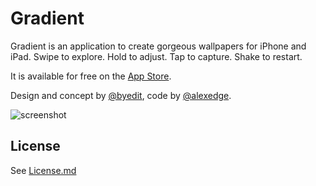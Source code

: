 Gradient
==============

Gradient is an application to create gorgeous wallpapers for iPhone and iPad. Swipe to explore. Hold to adjust. Tap to capture. Shake to restart.

It is available for free on the [App Store](https://itunes.apple.com/gb/app/gradient-by-edit/id786219026?mt=8).

Design and concept by [@byedit][nitzan-twitter], code by [@alexedge][alex-twitter].

![screenshot](http://twitter.com/alexedge/status/562624310377189376/photo/1)

## License
See [License.md](License.md)

[nitzan-twitter]: https://twitter.com/byedit
[alex-twitter]: https://twitter.com/alexedge